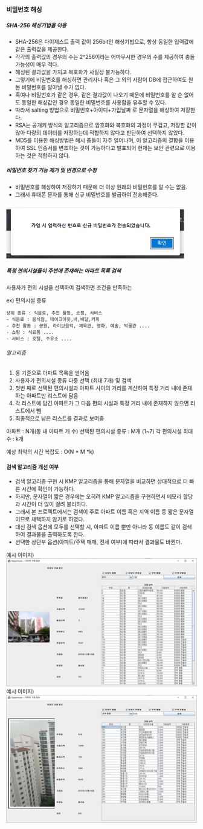 ### 비밀번호 해싱 ###

##### SHA-256 해싱기법을 이용 #####
 - SHA-256은 다이제스트 출력 값이 256bit인 해싱기법으로, 항상 동일한 입력값에 같은 출력값을 제공한다.
 - 각각의 출력값의 경우의 수는 2^256이라는 어마무시한 경우의 수를 제공하여 충돌 가능성이 매우 적다.
 - 해싱된 결과값을 가지고 복호화가 사실상 불가능하다.
 - 그렇기에 비밀번호를 해싱하면 관리자나 혹은 그 외의 사람이 DB에 접근하여도 원본 비밀번호를 알아낼 수가 없다.
 - 혹여나 비밀번호가 같은 경우, 같은 결과값이 나오기 때문에 비밀번호를 알 순 없어도 동일한 해싱값인 경우 동일한 비밀번호를 사용함을 유추할 수 있다.
 - 따라서 salting 방법으로 비밀번호+아이디+가입날짜 로 문자열을 해싱하여 저장한다. 
 - RSA는 공개키 방식의 알고리즘으로 암호화와 복호화의 과정이 무겁고, 저장할 값이 많아 다량의 데이터를 저장하는데 적합하지 않다고 판단하여 선택하지 않았다.
 - MD5를 이용한 해싱방법은 해시 충돌이 자주 일어나며, 이 알고리즘의 결함을 이용하여 SSL 인증서를 변조하는 것이 가능하다고 발표되어 현재는 보안 관련으로 이용하는 것은 적합하지 않다.
 

##### 비밀번호 찾기 기능 제거 및 변경으로 수정 #####
 - 비밀번호를 해싱하여 저장하기 때문에 더 이상 원래의 비밀번호를 알 수는 없음.
 - 그래서 휴대폰 문자를 통해 신규 비밀번호를 발급하여 전송해준다.


![이미지1](예시이미지03.png)


##### 특정 편의시설들이 주변에 존재하는 아파트 목록 검색 #####

사용자가 편의 시설을 선택하여 검색하면 조건을 만족하는 

ex) 편의시설 종류

    상위 종류 : 식음료, 추천 활동, 쇼핑, 서비스
    - 식음료 : 음식점, 테이크아웃,바,배달,커피 
    - 추천 활동 : 공원, 라이브음악, 체육관, 영화, 예술, 박물관 ....
    - 쇼핑 : 식료품 ....
    - 서비스 : 호텔, 주유소 ....

###### 알고리즘 ######
1) 동 기준으로 아파트 목록을 얻어옴
2) 사용자가 편의시설 종류 다중 선택 (최대  7개) 및 검색
3) 첫번 째로 선택된 편의시설과 아파트 사이의 거리를 계산하여 특정 거리 내에 존재하는 아파트만 리스트에 담음
4) 각 리스트에 담긴 아파트가 그 다음 편의 시설과 특정 거리 내에 존재하지 않으면 리스트에서 뺌
5) 최종적으로 남은 리스트를 결과로 보여줌

아파트 : N개(동 내 아파트 개 수) 선택된 편의시설 종류 : M개 (1~7) 각 편의시설 최대 수 : k개

예상 최악의 시간 복잡도 : O(N * M *k) 

#### 검색 알고리즘 개선 여부 ####
 - 검색 알고리즘 구현 시 KMP 알고리즘을 통해 문자열을 비교하면 상대적으로 더 빠른 시간에 확인이 가능하다.
 - 하지만, 문자열이 짧은 경우에는 오히려 KMP 알고리즘을 구현하면서 메모리 할당과 시간이 더 많이 걸려 불리하다.
 - 그래서 본 프로젝트에서는 검색이 주로 아파트 이름 혹은 지역 이름 등 짧은 문자열이므로 채택하지 않기로 하였다.
 - 대신 검색 옵션에 모두를 선택할 시, 아파트 이름 뿐만 아니라 동 이름도 같이 검색하여 결과물을 출력하도록 한다.
 - 선택한 상단부 옵션(아파트/주택 매매, 전세 여부)에 따라서 결과물도 바뀐다. 


예시 이미지) ![이미지1](예시이미지01.png)
예시 이미지) ![이미지1](예시이미지02.png)




　